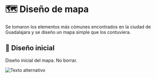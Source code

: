# 🗺️ Diseño de mapa

Se tomaron los elementos más cómunes encontrados en la ciudad de Guadalajara y se diseño un mapa simple que los contuviera.

## 🎄 Diseño inicial

Diseño inicial del mapa. No borrar.

![Texto alternativo](Images/mapa.png)
